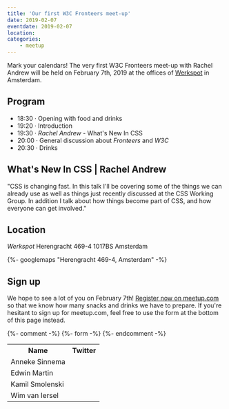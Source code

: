 ```yaml
---
title: 'Our first W3C Fronteers meet-up'
date: 2019-02-07
eventdate: 2019-02-07
location:
categories:
    - meetup
---
```


Mark your calendars! The very first W3C Fronteers meet-up with Rachel Andrew will be held on February 7th, 2019 at the offices of [Werkspot](https://www.werkspot.nl/over-ons) in Amsterdam.

## Program

-   18:30 · Opening with food and drinks
-   19:20 · Introduction
-   19:30 · _Rachel Andrew_ - What's New In CSS
-   20:00 · General discussion about _Fronteers_ and _W3C_
-   20:30 · Drinks

## What's New In CSS | Rachel Andrew

"CSS is changing fast. In this talk I'll be covering some of the things we can already use as well as things just recently discussed at the CSS Working Group. In addition I talk about how things become part of CSS, and how everyone can get involved."

## Location

_Werkspot_
Herengracht 469-4
1017BS Amsterdam

{%- googlemaps "Herengracht 469-4, Amsterdam" -%}


## Sign up

We hope to see a lot of you on February 7th! [Register now on meetup.com](https://www.meetup.com/Fronteers-NL/events/258152423/) so that we know how many snacks and drinks we have to prepare. If you're hesitant to sign up for meetup.com, feel free to use the form at the bottom of this page instead.

{%- comment -%}
{%- form -%}
{%- endcomment -%}

<table>
<tr>
<th scope="col">Name</th>
<th scope="col">Twitter</th>
</tr>
<tr>
<td>Anneke Sinnema</td>
<td></td>
</tr>
<tr>
<td>Edwin Martin</td>
<td></td>
</tr>
<tr>
<td>Kamil Smolenski</td>
<td></td>
</tr>
<tr>
<td>Wim van Iersel</td>
<td></td>
</tr>
</table>
